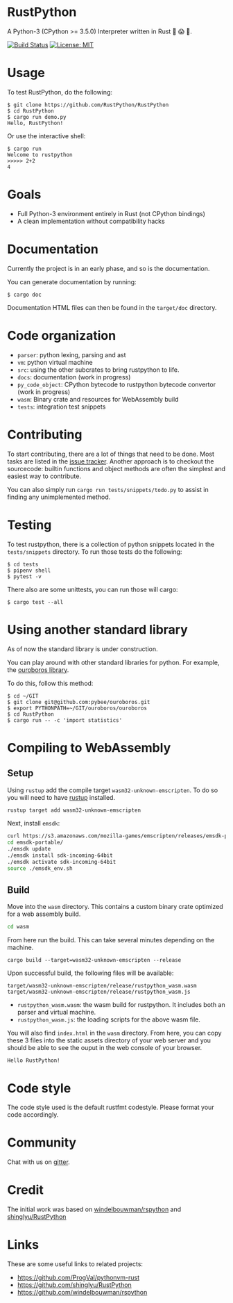 # RustPython
A Python-3  (CPython >= 3.5.0) Interpreter written in Rust :snake: :scream: :metal:.

[![Build Status](https://travis-ci.org/RustPython/RustPython.svg?branch=master)](https://travis-ci.org/RustPython/RustPython)
[![License: MIT](https://img.shields.io/badge/License-MIT-green.svg)](https://opensource.org/licenses/MIT)

# Usage

To test RustPython, do the following:

    $ git clone https://github.com/RustPython/RustPython
    $ cd RustPython
    $ cargo run demo.py
    Hello, RustPython!

Or use the interactive shell:

    $ cargo run
    Welcome to rustpython
    >>>>> 2+2
    4


# Goals

- Full Python-3 environment entirely in Rust (not CPython bindings)
- A clean implementation without compatibility hacks

# Documentation

Currently the project is in an early phase, and so is the documentation.

You can generate documentation by running:

```shell
$ cargo doc
```

Documentation HTML files can then be found in the `target/doc` directory.

# Code organization

- `parser`: python lexing, parsing and ast
- `vm`: python virtual machine
- `src`: using the other subcrates to bring rustpython to life.
- `docs`: documentation (work in progress)
- `py_code_object`: CPython bytecode to rustpython bytecode convertor (work in progress)
- `wasm`: Binary crate and resources for WebAssembly build 
- `tests`: integration test snippets

# Contributing

To start contributing, there are a lot of things that need to be done.
Most tasks are listed in the [issue tracker](https://github.com/RustPython/RustPython/issues).
Another approach is to checkout the sourcecode: builtin functions and object methods are often the simplest
and easiest way to contribute. 

You can also simply run
`cargo run tests/snippets/todo.py` to assist in finding any
unimplemented method.

# Testing

To test rustpython, there is a collection of python snippets located in the
`tests/snippets` directory. To run those tests do the following:

```shell
$ cd tests
$ pipenv shell
$ pytest -v
```

There also are some unittests, you can run those will cargo:

```shell
$ cargo test --all
```

# Using another standard library

As of now the standard library is under construction.

You can play around
with other standard libraries for python. For example,
the [ouroboros library](https://github.com/pybee/ouroboros).

To do this, follow this method:

```shell
$ cd ~/GIT
$ git clone git@github.com:pybee/ouroboros.git
$ export PYTHONPATH=~/GIT/ouroboros/ouroboros
$ cd RustPython
$ cargo run -- -c 'import statistics'
```

# Compiling to WebAssembly

## Setup

Using `rustup` add the compile target `wasm32-unknown-emscripten`. To do so you will need to have [rustup](https://rustup.rs/) installed.

```bash
rustup target add wasm32-unknown-emscripten
```

Next, install `emsdk`:

```bash
curl https://s3.amazonaws.com/mozilla-games/emscripten/releases/emsdk-portable.tar.gz | tar -zxv
cd emsdk-portable/
./emsdk update
./emsdk install sdk-incoming-64bit
./emsdk activate sdk-incoming-64bit
source ./emsdk_env.sh
```

## Build

Move into the `wasm` directory. This contains a custom binary crate optimized for a web assembly build. 

```bash
cd wasm
```

From here run the build. This can take several minutes depending on the machine.
```
cargo build --target=wasm32-unknown-emscripten --release
```

Upon successful build, the following files will be available:


```
target/wasm32-unknown-emscripten/release/rustpython_wasm.wasm
target/wasm32-unknown-emscripten/release/rustpython_wasm.js
```

- `rustpython_wasm.wasm`: the wasm build for rustpython. It includes both an parser and virtual machine.
- `rustpython_wasm.js`: the loading scripts for the above wasm file.

You will also find `index.html` in the `wasm` directory. 
From here, you can copy these 3 files into the static assets directory of your web server and you should be
able to see the ouput in the web console of your browser.

```
Hello RustPython!
```

# Code style

The code style used is the default rustfmt codestyle. Please format your code accordingly.

# Community

Chat with us on [gitter][gitter].

# Credit

The initial work was based on [windelbouwman/rspython](https://github.com/windelbouwman/rspython) and [shinglyu/RustPython](https://github.com/shinglyu/RustPython)

[gitter]: https://gitter.im/rustpython/Lobby

# Links

These are some useful links to related projects:

- https://github.com/ProgVal/pythonvm-rust
- https://github.com/shinglyu/RustPython
- https://github.com/windelbouwman/rspython

